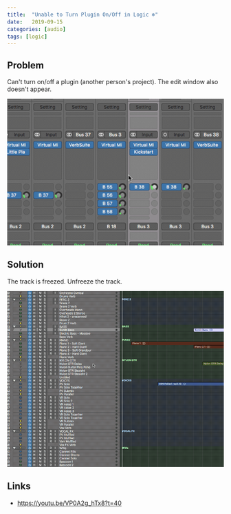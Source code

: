 ```yaml
---
title:  "Unable to Turn Plugin On/Off in Logic ❄️"
date:   2019-09-15
categories: [audio]
tags: [logic]
---
```


## Problem

Can't turn on/off a plugin (another person's project). The edit window also doesn't appear.

![Cannot turn off a plugin](plugin-freeze-1.gif)

## Solution

The track is freezed. Unfreeze the track.

![Unfreeze a track](plugin-freeze-2.gif)

## Links

* <https://youtu.be/VP0A2g_hTx8?t=40>